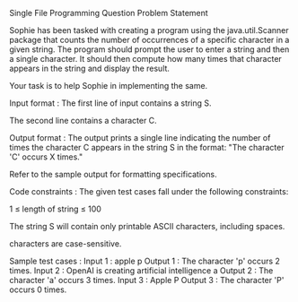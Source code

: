 Single File Programming Question
Problem Statement



Sophie has been tasked with creating a program using the java.util.Scanner package that counts the number of occurrences of a specific character in a given string. The program should prompt the user to enter a string and then a single character. It should then compute how many times that character appears in the string and display the result.



Your task is to help Sophie in implementing the same.

Input format :
The first line of input contains a string S.

The second line contains a character C.

Output format :
The output prints a single line indicating the number of times the character C appears in the string S in the format: "The character 'C' occurs X times."



Refer to the sample output for formatting specifications.

Code constraints :
The given test cases fall under the following constraints:

1 ≤ length of string ≤ 100

The string S will contain only printable ASCII characters, including spaces.

characters are case-sensitive.

Sample test cases :
Input 1 :
apple
p
Output 1 :
The character 'p' occurs 2 times.
Input 2 :
OpenAI is creating artificial intelligence
a
Output 2 :
The character 'a' occurs 3 times.
Input 3 :
Apple
P
Output 3 :
The character 'P' occurs 0 times.